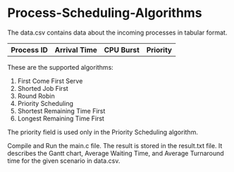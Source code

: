 # Process-Scheduling-Algorithms

The data.csv contains data about the incoming processes in tabular format.
<table>
  <tr>
    <th>Process ID</th>
    <th>Arrival Time</th>
    <th>CPU Burst</th>
    <th>Priority</th>
  </tr>
</table>
These are the supported algorithms:
<ol>
  <li>First Come First Serve</li>
  <li>Shorted Job First</li>
  <li>Round Robin</li>
  <li>Priority Scheduling</li>
  <li>Shortest Remaining Time First</li>
  <li>Longest Remaining Time First</li>
</ol>

The priority field is used only in the Priority Scheduling algorithm.

Compile and Run the main.c file. The result is stored in the result.txt file. It describes the Gantt chart, Average Waiting Time, and Average Turnaround time for the given scenario in data.csv.
